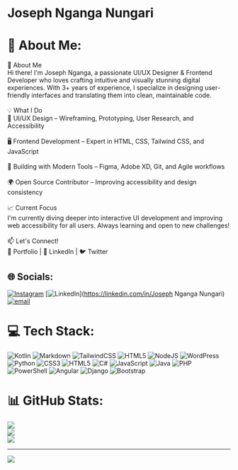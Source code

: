 # Joseph Nganga Nungari
# 💫 About Me:
🚀 About Me<br>Hi there! I'm Joseph Nganga, a passionate UI/UX Designer & Frontend Developer who loves crafting intuitive and visually stunning digital experiences. With 3+ years of experience, I specialize in designing user-friendly interfaces and translating them into clean, maintainable code.<br><br>💡 What I Do<br>🎨 UI/UX Design – Wireframing, Prototyping, User Research, and Accessibility<br><br>🖥️ Frontend Development – Expert in HTML, CSS, Tailwind CSS, and JavaScript<br><br>🔧 Building with Modern Tools – Figma, Adobe XD, Git, and Agile workflows<br><br>🌍 Open Source Contributor – Improving accessibility and design consistency<br><br>📈 Current Focus<br>I'm currently diving deeper into interactive UI development and improving web accessibility for all users. Always learning and open to new challenges!<br><br>📫 Let's Connect!<br>💼 Portfolio | 💬 LinkedIn | 🐦 Twitter


## 🌐 Socials:
[![Instagram](https://img.shields.io/badge/Instagram-%23E4405F.svg?logo=Instagram&logoColor=white)](https://instagram.com/codingclubskenya) [![LinkedIn](https://img.shields.io/badge/LinkedIn-%230077B5.svg?logo=linkedin&logoColor=white)](https://linkedin.com/in/Joseph Nganga Nungari) [![email](https://img.shields.io/badge/Email-D14836?logo=gmail&logoColor=white)](mailto:nungri100@gmail.com) 

# 💻 Tech Stack:
![Kotlin](https://img.shields.io/badge/kotlin-%237F52FF.svg?style=for-the-badge&logo=kotlin&logoColor=white) ![Markdown](https://img.shields.io/badge/markdown-%23000000.svg?style=for-the-badge&logo=markdown&logoColor=white) ![TailwindCSS](https://img.shields.io/badge/tailwindcss-%2338B2AC.svg?style=for-the-badge&logo=tailwind-css&logoColor=white) ![HTML5](https://img.shields.io/badge/html5-%23E34F26.svg?style=for-the-badge&logo=html5&logoColor=white) ![NodeJS](https://img.shields.io/badge/node.js-6DA55F?style=for-the-badge&logo=node.js&logoColor=white) ![WordPress](https://img.shields.io/badge/WordPress-%23117AC9.svg?style=for-the-badge&logo=WordPress&logoColor=white) ![Python](https://img.shields.io/badge/python-3670A0?style=for-the-badge&logo=python&logoColor=ffdd54) ![CSS3](https://img.shields.io/badge/css3-%231572B6.svg?style=for-the-badge&logo=css3&logoColor=white) ![HTML5](https://img.shields.io/badge/html5-%23E34F26.svg?style=for-the-badge&logo=html5&logoColor=white) ![C#](https://img.shields.io/badge/c%23-%23239120.svg?style=for-the-badge&logo=csharp&logoColor=white) ![JavaScript](https://img.shields.io/badge/javascript-%23323330.svg?style=for-the-badge&logo=javascript&logoColor=%23F7DF1E) ![Java](https://img.shields.io/badge/java-%23ED8B00.svg?style=for-the-badge&logo=openjdk&logoColor=white) ![PHP](https://img.shields.io/badge/php-%23777BB4.svg?style=for-the-badge&logo=php&logoColor=white) ![PowerShell](https://img.shields.io/badge/PowerShell-%235391FE.svg?style=for-the-badge&logo=powershell&logoColor=white) ![Angular](https://img.shields.io/badge/angular-%23DD0031.svg?style=for-the-badge&logo=angular&logoColor=white) ![Django](https://img.shields.io/badge/django-%23092E20.svg?style=for-the-badge&logo=django&logoColor=white) ![Bootstrap](https://img.shields.io/badge/bootstrap-%238511FA.svg?style=for-the-badge&logo=bootstrap&logoColor=white)
# 📊 GitHub Stats:
![](https://github-readme-stats.vercel.app/api?username=fattym&theme=merko&hide_border=false&include_all_commits=false&count_private=false)<br/>
![](https://nirzak-streak-stats.vercel.app/?user=fattym&theme=merko&hide_border=false)<br/>
![](https://github-readme-stats.vercel.app/api/top-langs/?username=fattym&theme=merko&hide_border=false&include_all_commits=false&count_private=false&layout=compact)

---
[![](https://visitcount.itsvg.in/api?id=fattym&icon=0&color=0)](https://visitcount.itsvg.in)

<!-- Proudly created with GPRM ( https://gprm.itsvg.in ) -->
